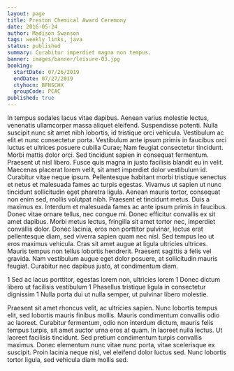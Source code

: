 ```yaml
---
layout: page
title: Preston Chemical Award Ceremony
date: 2016-05-24
author: Madison Swanson
tags: weekly links, java
status: published
summary: Curabitur imperdiet magna non tempus.
banner: images/banner/leisure-03.jpg
booking:
  startDate: 07/26/2019
  endDate: 07/27/2019
  ctyhocn: BFNSCHX
  groupCode: PCAC
published: true
---
```

In tempus sodales lacus vitae dapibus. Aenean varius molestie lectus, venenatis ullamcorper massa aliquet eleifend. Suspendisse potenti. Nulla suscipit nunc sit amet nibh lobortis, id tristique orci vehicula. Vestibulum ac elit et nunc consectetur porta. Vestibulum ante ipsum primis in faucibus orci luctus et ultrices posuere cubilia Curae; Nam feugiat consectetur tincidunt. Morbi mattis dolor orci. Sed tincidunt sapien in consequat fermentum. Praesent ut nisl libero. Fusce quis magna in justo facilisis blandit eu in velit. Maecenas placerat lorem velit, sit amet imperdiet dolor vestibulum id. Curabitur vitae neque ipsum.
Pellentesque habitant morbi tristique senectus et netus et malesuada fames ac turpis egestas. Vivamus ut sapien ut nunc tincidunt sollicitudin eget pharetra ligula. Aenean mauris tortor, consequat non enim sed, mollis volutpat nibh. Praesent et tincidunt metus. Duis a maximus ex. Interdum et malesuada fames ac ante ipsum primis in faucibus. Donec vitae ornare tellus, nec congue mi. Donec efficitur convallis ex sit amet dapibus. Morbi metus lectus, fringilla sit amet tortor nec, imperdiet convallis dolor. Donec lacinia, eros non porttitor pulvinar, lectus erat pellentesque diam, sed viverra sapien quam nec nisl. Sed tempus leo ut eros maximus vehicula. Cras sit amet augue at ligula ultricies ultrices. Mauris tempus non tellus lobortis hendrerit. Praesent sagittis a felis vel gravida. Nam vestibulum augue eget dolor posuere, at sollicitudin mauris feugiat. Curabitur nec dapibus justo, at condimentum diam.

1 Sed ac lacus porttitor, egestas lorem non, ultricies lorem
1 Donec dictum libero ut facilisis vestibulum
1 Phasellus tristique ligula in consectetur dignissim
1 Nulla porta dui ut nulla semper, ut pulvinar libero molestie.

Praesent sit amet rhoncus velit, ac ultricies sapien. Nunc lobortis tempus elit, sed lobortis mauris finibus mollis. Mauris condimentum convallis odio ac laoreet. Curabitur fermentum, odio non interdum dictum, mauris felis tempus turpis, sit amet auctor urna eros at quam. In laoreet nulla lectus. Ut laoreet facilisis tincidunt. Sed pretium condimentum turpis convallis maximus. Donec elementum nunc vitae nunc porta, vitae scelerisque ex suscipit. Proin lacinia neque nisl, vel eleifend dolor luctus sed. Nunc lobortis tortor ligula, sed vehicula diam mollis sed.
